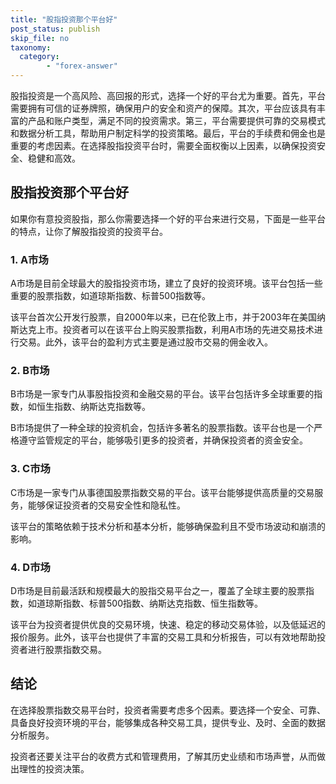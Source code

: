 ```yaml
---
title: "股指投资那个平台好"
post_status: publish
skip_file: no
taxonomy:
  category:
        - "forex-answer"
---
```


股指投资是一个高风险、高回报的形式，选择一个好的平台尤为重要。首先，平台需要拥有可信的证券牌照，确保用户的安全和资产的保障。其次，平台应该具有丰富的产品和账户类型，满足不同的投资需求。第三，平台需要提供可靠的交易模式和数据分析工具，帮助用户制定科学的投资策略。最后，平台的手续费和佣金也是重要的考虑因素。在选择股指投资平台时，需要全面权衡以上因素，以确保投资安全、稳健和高效。

## 股指投资那个平台好

如果你有意投资股指，那么你需要选择一个好的平台来进行交易，下面是一些平台的特点，让你了解股指投资的投资平台。

### 1. A市场

A市场是目前全球最大的股指投资市场，建立了良好的投资环境。该平台包括一些重要的股票指数，如道琼斯指数、标普500指数等。

该平台首次公开发行股票，自2000年以来，已在伦敦上市，并于2003年在美国纳斯达克上市。投资者可以在该平台上购买股票指数，利用A市场的先进交易技术进行交易。此外，该平台的盈利方式主要是通过股市交易的佣金收入。

### 2. B市场

B市场是一家专门从事股指投资和金融交易的平台。该平台包括许多全球重要的指数，如恒生指数、纳斯达克指数等。

B市场提供了一种全球的投资机会，包括许多著名的股票指数。该平台也是一个严格遵守监管规定的平台，能够吸引更多的投资者，并确保投资者的资金安全。

### 3. C市场

C市场是一家专门从事德国股票指数交易的平台。该平台能够提供高质量的交易服务，能够保证投资者的交易安全性和隐私性。

该平台的策略依赖于技术分析和基本分析，能够确保盈利且不受市场波动和崩溃的影响。

### 4. D市场

D市场是目前最活跃和规模最大的股指交易平台之一，覆盖了全球主要的股票指数，如道琼斯指数、标普500指数、纳斯达克指数、恒生指数等。

该平台为投资者提供优良的交易环境，快速、稳定的移动交易体验，以及低延迟的报价服务。此外，该平台也提供了丰富的交易工具和分析报告，可以有效地帮助投资者进行股票指数交易。

## 结论

在选择股票指数交易平台时，投资者需要考虑多个因素。要选择一个安全、可靠、具备良好投资环境的平台，能够集成各种交易工具，提供专业、及时、全面的数据分析服务。

投资者还要关注平台的收费方式和管理费用，了解其历史业绩和市场声誉，从而做出理性的投资决策。